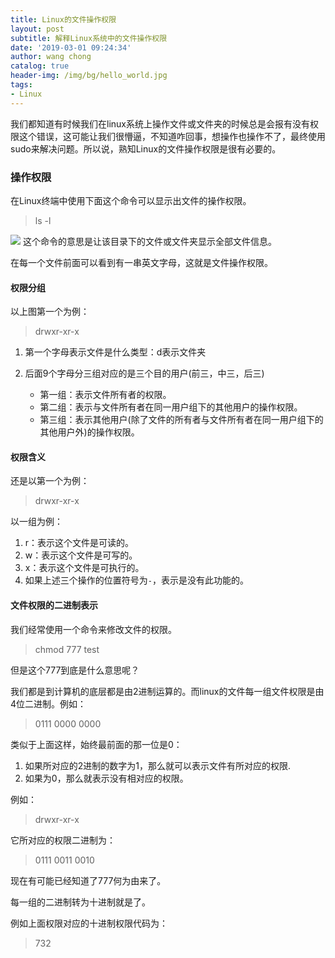 ```yaml
---
title: Linux的文件操作权限
layout: post
subtitle: 解释Linux系统中的文件操作权限
date: '2019-03-01 09:24:34'
author: wang chong
catalog: true
header-img: /img/bg/hello_world.jpg
tags:
- Linux
---
```


我们都知道有时候我们在linux系统上操作文件或文件夹的时候总是会报有没有权限这个错误，这可能让我们很懵逼，不知道咋回事，想操作也操作不了，最终使用sudo来解决问题。所以说，熟知Linux的文件操作权限是很有必要的。

### 操作权限
在Linux终端中使用下面这个命令可以显示出文件的操作权限。
> ls -l

![](https://user-gold-cdn.xitu.io/2019/3/1/16936c3cf7505aac?w=558&h=94&f=png&s=19086)
这个命令的意思是让该目录下的文件或文件夹显示全部文件信息。

在每一个文件前面可以看到有一串英文字母，这就是文件操作权限。

#### 权限分组
以上图第一个为例：
> drwxr-xr-x

1. 第一个字母表示文件是什么类型：d表示文件夹
2. 后面9个字母分三组对应的是三个目的用户(前三，中三，后三)

    - 第一组：表示文件所有者的权限。
    - 第二组：表示与文件所有者在同一用户组下的其他用户的操作权限。
    - 第三组：表示其他用户(除了文件的所有者与文件所有者在同一用户组下的其他用户外)的操作权限。

#### 权限含义
还是以第一个为例：
> drwxr-xr-x

以一组为例：
1. r：表示这个文件是可读的。
2. w：表示这个文件是可写的。
3. x：表示这个文件是可执行的。
4. 如果上述三个操作的位置符号为`-`，表示是没有此功能的。

#### 文件权限的二进制表示
我们经常使用一个命令来修改文件的权限。
> chmod 777 test

但是这个777到底是什么意思呢？

我们都是到计算机的底层都是由2进制运算的。而linux的文件每一组文件权限是由4位二进制。例如：
> 0111 0000 0000

类似于上面这样，始终最前面的那一位是0：
1. 如果所对应的2进制的数字为1，那么就可以表示文件有所对应的权限.
2. 如果为0，那么就表示没有相对应的权限。

例如：
> drwxr-xr-x

它所对应的权限二进制为：
> 0111 0011 0010

现在有可能已经知道了777何为由来了。

每一组的二进制转为十进制就是了。

例如上面权限对应的十进制权限代码为：
> 732